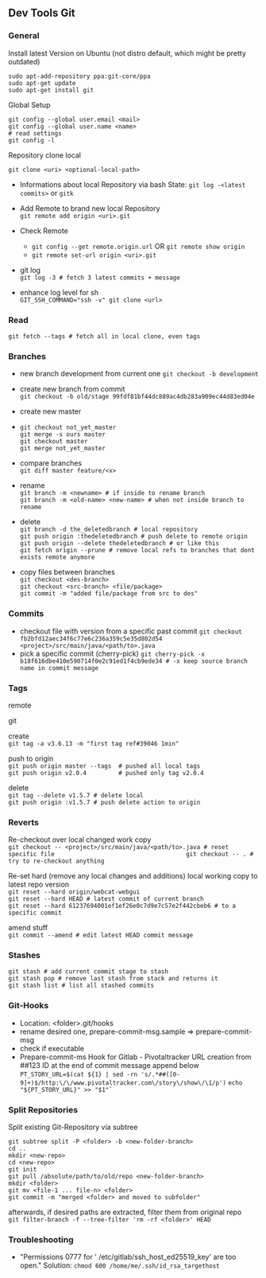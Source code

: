 ## Dev Tools Git

### General

Install latest Version on Ubuntu \(not distro default, which might be pretty outdated\)

```
sudo apt-add-repository ppa:git-core/ppa
sudo apt-get update
sudo apt-get install git
```

Global Setup

```
git config --global user.email <mail>
git config --global user.name <name>
# read settings
git config -l
```

Repository clone local

```
git clone <uri> <optional-local-path>
```

* Informations about local Repository via bash State: `git log -<latest commits>` or `gitk`
* Add Remote to brand new local Repository  
  `git remote add origin <uri>.git`

* Check Remote

  * `git config --get remote.origin.url` OR `git remote show origin`
  * `git remote set-url origin <uri>.git`

* git log  
  `git log -3 # fetch 3 latest commits + message`

* enhance log level for sh  
  `GIT_SSH_COMMAND="ssh -v" git clone <url>`

### Read

`git fetch --tags # fetch all in local clone, even tags`

### Branches

* new branch development from current one
  `git checkout -b development`
* create new branch from commit  
  `git checkout -b old/stage 99fdf81bf44dc889ac4db283a909ec44d83ed04e`

* create new master

* ```
  git checkout not_yet_master
  git merge -s ours master
  git checkout master
  git merge not_yet_master
  ```
* compare branches  
  `git diff master feature/<x>`

* rename  
  `git branch -m <newname> # if inside to rename branch                                                            
   git branch -m <old-name> <new-name> # when not inside branch to rename`

* delete  
  `git branch -d the_deletedbranch # local repository                                                      
   git push origin :thedeletedbranch # push delete to remote origin                  
   git push origin --delete thedeletedbranch # or like this                
   git fetch origin --prune # remove local refs to branches that dont exists remote anymore`

* copy files between branches  
  `git checkout <des-branch>`  
  `git checkout <src-branch> <file/package>`  
  `git commit -m "added file/package from src to des"`

### Commits

* checkout file with version from a specific past commit
  `git checkout fb2bfd12aec34f6c77e6c236a359c5e35d802d54 <project>/src/main/java/<path/to>.java`
* pick a specific commit \(cherry-pick\)
  `git cherry-pick -x b18f616dbe410e590714f0e2c91ed1f4cb9ede34 # -x keep source branch name in commit message` 

### Tags

remote

git

create  
`git tag -a v3.6.13 -m "first tag ref#39046 1min"`

push to origin  
`git push origin master --tags  # pushed all local tags                                          
 git push origin v2.0.4         # pushed only tag v2.0.4`

delete  
`git tag --delete v1.5.7 # delete local                                        
 git push origin :v1.5.7 # push delete action to origin`

### Reverts

Re-checkout over local changed work copy  
`git checkout -- <project>/src/main/java/<path/to>.java # reset specific file                                    
 git checkout -- . # try to re-checkout anything`

Re-set hard \(remove any local changes and additions\) local working copy to latest repo version  
`git reset --hard origin/webcat-webgui                                                      
 git reset --hard HEAD # latest commit of current branch                                                      
 git reset --hard 61237694001ef1ef26e0c7d9e7c57e2f442cbeb6 # to a specific commit`

amend stuff  
`git commit --amend # edit latest HEAD commit message`

### Stashes

`git stash # add current commit stage to stash`  
`git stash pop # remove last stash from stack and returns it                            
 git stash list # list all stashed commits`

### Git-Hooks

* Location: &lt;folder&gt;.git/hooks
* rename desired one, prepare-commit-msg.sample =&gt; prepare-commit-msg
* check if executable 
* Prepare-commit-ms Hook for Gitlab - Pivotaltracker URL creation from \#\#123 ID at the end of commit message append below
  `PT_STORY_URL=$(cat ${1} | sed -rn 's/.*##([0-9]+)$/http:\/\/www.pivotaltracker.com\/story\/show\/\1/p')`
  ``echo "${PT_STORY_URL}" >> "$1"` ``

### Split Repositories

Split existing Git-Repository via subtree

```
git subtree split -P <folder> -b <new-folder-branch>
cd .. 
mkdir <new-repo> 
cd <new-repo> 
git init
git pull /absolute/path/to/old/repo <new-folder-branch>
mkdir <folder>
git mv <file-1 ... file-n> <folder>
git commit -m "merged <folder> and moved to subfolder"
```

afterwards, if desired paths are extracted, filter them from original repo  
`git filter-branch -f --tree-filter 'rm -rf <folder>' HEAD `

### Troubleshooting

* "Permissions 0777 for ' /etc/gitlab/ssh\_host\_ed25519\_key' are too open."
  Solution: `chmod 600 /home/me/.ssh/id_rsa_targethost` 



